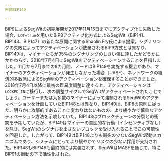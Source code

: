 ```yaml
---
用語BIP149

---
```

BIP9によるSegWitの初期展開が2017年11月15日までにアクティブ化に失敗した場合、`LOT=true`を用いたBIP8アクティブ化方式によるSegWit（BIP141、BIP143、BIP147）の新たな展開に関するShaolin Fry氏による提案。シグナリングの失敗によってアクティベーションが放棄されるBIP9方式とは異なり、BIP149は、マイナーたちが95%のシグナリングのしきい値に達したかどうかにかかわらず、2018年7月4日にSegWitをアクティベーションすることを目指しました。11月から7月までの8カ月間、ノードはBIP149を実施する機会があり、マイナーのアクティベーションが発生しなかった場合（UASF）、ネットワークの経済的多数派によるSegWitのアクティベーションを確保することができました。2018年7月4日以降に最初の難易度調整に達すると、アクティベーションは`LOCKED_IN`に移行し、次の調整サイクルでSegWitがアクティベートされたことでしょう。ユーザーまたは大多数のマイナーによって強制されるSegWitのアクティベーションを計画していたBIP148とは異なり、BIP149は、BIP8の原則に従った、明らかに攻撃的であることに変わりはないものの、より緩やかで慎重なアクティベーション方法を示唆していた。BIP148はブロックチェーンの分裂との衝突を予期していたが、BIP149はマイナーの意図的な行動（インセンティブなし）を除き、SegWitのシグナルを出さないブロックを受け入れることでこの可能性を回避した。したがって、BIP149はBIP148よりも衝突の少ないSegWit起動メカニズムであり、システムにとってより緩やかでリスクの少ない採用が支持された。BIP148もBIP149も最終的には実装されず、SegWitはMASFを通じて、特にBIP91の衝動の下で活性化された。